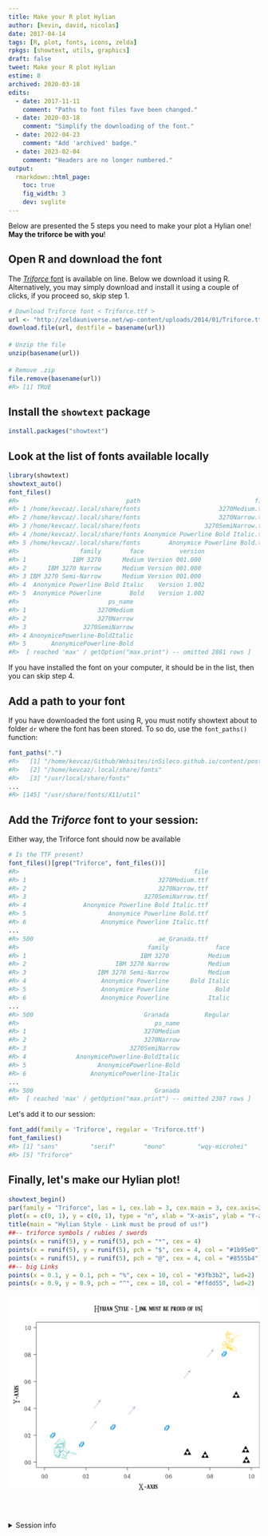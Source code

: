 ```yaml
---
title: Make your R plot Hylian
author: [kevin, david, nicolas]
date: 2017-04-14
tags: [R, plot, fonts, icons, zelda]
rpkgs: [showtext, utils, graphics]
draft: false
tweet: Make your R plot Hylian
estime: 8
archived: 2020-03-18
edits:
  - date: 2017-11-11
    comment: "Paths to font files fave been changed."
  - date: 2020-03-18
    comment: "Simplify the downloading of the font."
  - date: 2022-04-23
    comment: "Add 'archived' badge."
  - date: 2023-02-04
    comment: "Headers are no longer numbered."
output:
  rmarkdown::html_page:
    toc: true
    fig_width: 3
    dev: svglite
---
```



Below are presented the 5 steps you need to make your plot a Hylian one! **May the triforce be with you**!

## Open R and download the font

The [*Triforce* font](https://zeldauniverse.net/media/fonts/) is available on line.
Below we download it using R. Alternatively, you may simply download and install
it using a couple of clicks, if you proceed so, skip step 1.


```r
# Download Triforce font < Triforce.ttf >
url <- "http://zeldauniverse.net/wp-content/uploads/2014/01/Triforce.ttf_.zip"
download.file(url, destfile = basename(url))

# Unzip the file
unzip(basename(url))

# Remove .zip
file.remove(basename(url))
#R> [1] TRUE
```

## Install the `showtext` package


```r
install.packages("showtext")
```

## Look at the list of fonts available locally


```r
library(showtext)
showtext_auto()
font_files()
#R>                              path                                file
#R> 1 /home/kevcaz/.local/share/fonts                      3270Medium.ttf
#R> 2 /home/kevcaz/.local/share/fonts                      3270Narrow.ttf
#R> 3 /home/kevcaz/.local/share/fonts                  3270SemiNarrow.ttf
#R> 4 /home/kevcaz/.local/share/fonts Anonymice Powerline Bold Italic.ttf
#R> 5 /home/kevcaz/.local/share/fonts        Anonymice Powerline Bold.ttf
#R>                 family        face          version
#R> 1             IBM 3270      Medium Version 001.000
#R> 2      IBM 3270 Narrow      Medium Version 001.000
#R> 3 IBM 3270 Semi-Narrow      Medium Version 001.000
#R> 4  Anonymice Powerline Bold Italic    Version 1.002
#R> 5  Anonymice Powerline        Bold    Version 1.002
#R>                         ps_name
#R> 1                    3270Medium
#R> 2                    3270Narrow
#R> 3                3270SemiNarrow
#R> 4 AnonymicePowerline-BoldItalic
#R> 5       AnonymicePowerline-Bold
#R>  [ reached 'max' / getOption("max.print") -- omitted 2881 rows ]
```

If you have installed the font on your computer, it should be in the list,
then you can skip step 4.


## Add a path to your font

If you have downloaded the font using R, you must notify showtext about to
folder `dr` where the font has been stored. To so do, use the `font_paths()`
function:


```r
font_paths(".")
#R>   [1] "/home/kevcaz/Github/Websites/inSileco.github.io/content/post/archived/hylianStyle"
#R>   [2] "/home/kevcaz/.local/share/fonts"                                                  
#R>   [3] "/usr/local/share/fonts"                                                           
...                                                     
#R> [145] "/usr/share/fonts/X11/util"
```

## Add the *Triforce* font to your session:


Either way, the Triforce font should now be available


```r
# Is the TTF present?
font_files()[grep("Triforce", font_files())]
#R>                                                 file
#R> 1                                     3270Medium.ttf
#R> 2                                     3270Narrow.ttf
#R> 3                                 3270SemiNarrow.ttf
#R> 4                Anonymice Powerline Bold Italic.ttf
#R> 5                       Anonymice Powerline Bold.ttf
#R> 6                     Anonymice Powerline Italic.ttf
...
#R> 500                                   ae_Granada.ttf
#R>                                    family             face
#R> 1                                IBM 3270           Medium
#R> 2                         IBM 3270 Narrow           Medium
#R> 3                    IBM 3270 Semi-Narrow           Medium
#R> 4                     Anonymice Powerline      Bold Italic
#R> 5                     Anonymice Powerline             Bold
#R> 6                     Anonymice Powerline           Italic
...
#R> 500                               Granada          Regular
#R>                                      ps_name
#R> 1                                 3270Medium
#R> 2                                 3270Narrow
#R> 3                             3270SemiNarrow
#R> 4              AnonymicePowerline-BoldItalic
#R> 5                    AnonymicePowerline-Bold
#R> 6                  AnonymicePowerline-Italic
...
#R> 500                                  Granada
#R>  [ reached 'max' / getOption("max.print") -- omitted 2387 rows ]
```

Let's add it to our session:


```r
font_add(family = 'Triforce', regular = 'Triforce.ttf')
font_families()
#R> [1] "sans"         "serif"        "mono"         "wqy-microhei"
#R> [5] "Triforce"
```

## Finally, let's make our Hylian plot!


```r
showtext_begin()
par(family = "Triforce", las = 1, cex.lab = 3, cex.main = 3, cex.axis=2, mar = c(4, 5, 5, 0))
plot(x = c(0, 1), y = c(0, 1), type = "n", xlab = "X-axis", ylab = "Y-axis")
title(main = "Hylian Style - Link must be proud of us!")
##-- triforce symbols / rubies / swords
points(x = runif(5), y = runif(5), pch = "*", cex = 4)
points(x = runif(5), y = runif(5), pch = "$", cex = 4, col = "#1b95e0")
points(x = runif(5), y = runif(5), pch = "@", cex = 4, col = "#8555b4")
##-- big Links
points(x = 0.1, y = 0.1, pch = "%", cex = 10, col = "#3fb3b2", lwd=2)
points(x = 0.9, y = 0.9, pch = "^", cex = 10, col = "#ffdd55", lwd=2)
```

<img src="hylian_plot.png" width="864" style="display: block; margin: auto;" />


<br><br>
 
<details>
<summary> Session info <i class="fa fa-cogs" aria-hidden="true"></i> </summary>

```r
sessionInfo()
#R> R version 3.5.2 (2018-12-20)
#R> Platform: x86_64-pc-linux-gnu (64-bit)
#R> Running under: Debian GNU/Linux buster/sid
#R>
#R> Matrix products: default
#R> BLAS: /usr/lib/x86_64-linux-gnu/openblas/libblas.so.3
#R> LAPACK: /usr/lib/x86_64-linux-gnu/libopenblasp-r0.3.5.so
#R>
#R> locale:
#R>  [1] LC_CTYPE=en_US.UTF-8       LC_NUMERIC=C              
#R>  [3] LC_TIME=en_US.UTF-8        LC_COLLATE=en_US.UTF-8    
#R>  [5] LC_MONETARY=en_US.UTF-8    LC_MESSAGES=en_US.UTF-8   
#R>  [7] LC_PAPER=en_US.UTF-8       LC_NAME=C                 
#R>  [9] LC_ADDRESS=C               LC_TELEPHONE=C            
#R> [11] LC_MEASUREMENT=en_US.UTF-8 LC_IDENTIFICATION=C       
#R>
#R> attached base packages:
#R> [1] stats     graphics  grDevices datasets  utils     methods   base     
#R>
#R> other attached packages:
#R> [1] showtext_0.6   showtextdb_2.0 sysfonts_0.8   usethis_1.4.0
#R> [5] devtools_2.0.2
#R>
#R> loaded via a namespace (and not attached):
#R>  [1] Rcpp_1.0.0        knitr_1.22        magrittr_1.5     
#R>  [4] pkgload_1.0.2     R6_2.4.0          rlang_0.3.1      
#R>  [7] stringr_1.4.0     tools_3.5.2       pkgbuild_1.0.2   
#R> [10] xfun_0.5          sessioninfo_1.1.1 cli_1.0.1        
#R> [13] withr_2.1.2       htmltools_0.3.6   remotes_2.0.2    
#R> [16] yaml_2.2.0        assertthat_0.2.0  rprojroot_1.3-2  
#R> [19] digest_0.6.18     bookdown_0.9.2    crayon_1.3.4     
#R> [22] processx_3.2.1    callr_3.1.1       fs_1.2.6         
#R> [25] ps_1.3.0          testthat_2.0.1    memoise_1.1.0    
#R> [28] glue_1.3.0        evaluate_0.13     rmarkdown_1.12   
#R> [31] blogdown_0.11     stringi_1.4.3     compiler_3.5.2   
#R> [34] desc_1.2.0        backports_1.1.3   prettyunits_1.0.2
```
</details>
